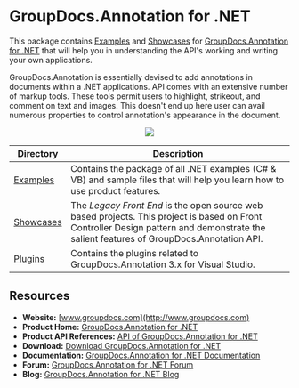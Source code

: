 # GroupDocs.Annotation for .NET

This package contains [Examples](https://github.com/groupdocsAnnotation/GroupDocs_Annotation_NET/tree/master/Examples) and  [Showcases](https://github.com/groupdocsAnnotation/GroupDocs_Annotation_NET/tree/master/Showcases) for [GroupDocs.Annotation for .NET](http://groupdocs.com/dot-net/document-Annotation-library) that will help you in understanding the API's working and writing your own applications.

GroupDocs.Annotation is essentially devised to add annotations in documents within a .NET applications. API comes with an extensive number of markup tools. These tools permit users to highlight, strikeout, and comment on text and images. This doesn't end up here user can avail numerous properties to control annotation's appearance in the document.

<p align="center">

  <a title="Download complete GroupDocs.Annotation for .NET source code" href="https://github.com/groupdocsAnnotation/GroupDocs_Annotation_NET/archive/master.zip">
	<img src="https://raw.github.com/AsposeExamples/java-examples-dashboard/master/images/downloadZip-Button-Large.png" />
  </a>
</p>

Directory | Description
--------- | -----------
[Examples](https://github.com/groupdocsAnnotation/GroupDocs_Annotation_NET/tree/master/Examples)  | Contains the package of all .NET examples (C# & VB) and sample files that will help you learn how to use product features. 
[Showcases](https://github.com/groupdocsAnnotation/GroupDocs_Annotation_NET/tree/master/Showcases)  | The *Legacy Front End* is the open source web based projects. This project is based on Front Controller Design pattern and demonstrate the salient features of GroupDocs.Annotation API. 
[Plugins](https://github.com/groupdocs-Annotation/GroupDocs.Annotation-for-.NET/tree/master/Plugins/GroupDocs_Annotation_VSPlugin)  | Contains the plugins related to GroupDocs.Annotation 3.x for Visual Studio.
## Resources

+ **Website:** [www.groupdocs.com](http://www.groupdocs.com)
+ **Product Home:** [GroupDocs.Annotation for .NET](https://www.groupdocs.com/products/annotation/net)
+ **Product API References:** [API of GroupDocs.Annotation for .NET](https://apireference.groupdocs.com/net/annotation)
+ **Download:** [Download GroupDocs.Annotation for .NET](https://downloads.groupdocs.com/Annotation/net)
+ **Documentation:** [GroupDocs.Annotation for .NET Documentation](http://groupdocs.com/docs/display/Annotationnet/Introducing+GroupDocs.Annotation+for+.NET)
+ **Forum:** [GroupDocs.Annotation for .NET Forum](http://groupdocs.com/Community/forums/groupdocs.Annotation-product-family/5/showforum.aspx)
+ **Blog:** [GroupDocs.Annotation for .NET Blog](https://blog.groupdocs.com/category/groupdocs-annotation-product-family/)

